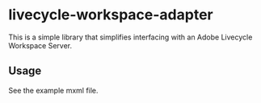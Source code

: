 # livecycle-workspace-adapter
This is a simple library that simplifies interfacing with an Adobe Livecycle Workspace Server.

## Usage
See the example mxml file.


